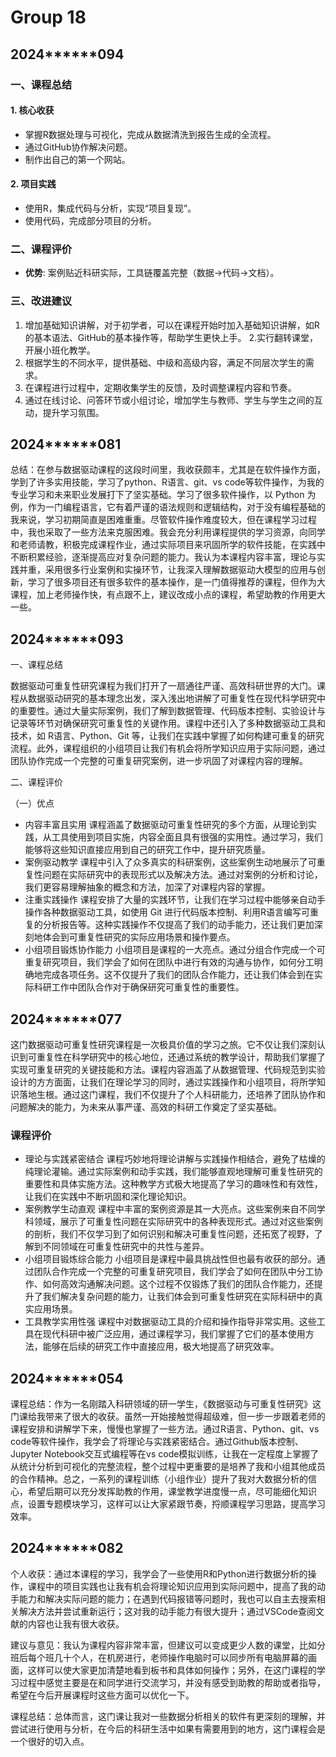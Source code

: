 # Group 18

## 2024******094 

### 一、课程总结

#### 1. 核心收获

- 掌握R数据处理与可视化，完成从数据清洗到报告生成的全流程。
- 通过GitHub协作解决问题。
- 制作出自己的第一个网站。

#### 2. 项目实践

- 使用R，集成代码与分析，实现“项目复现”。
- 使用代码，完成部分项目的分析。


### 二、课程评价

- **优势**: 案例贴近科研实际，工具链覆盖完整（数据→代码→文档）。


### 三、改进建议

1. 增加基础知识讲解，对于初学者，可以在课程开始时加入基础知识讲解，如R的基本语法、GitHub的基本操作等，帮助学生更快上手。
2.实行翻转课堂，开展小班化教学。
3. 根据学生的不同水平，提供基础、中级和高级内容，满足不同层次学生的需求。
4. 在课程进行过程中，定期收集学生的反馈，及时调整课程内容和节奏。
5. 通过在线讨论、问答环节或小组讨论，增加学生与教师、学生与学生之间的互动，提升学习氛围。


## 2024******081 

总结：在参与数据驱动课程的这段时间里，我收获颇丰，尤其是在软件操作方面，学到了许多实用技能，学习了python、R语言、git、vs code等软件操作，为我的专业学习和未来职业发展打下了坚实基础。学习了很多软件操作，以 Python 为例，作为一门编程语言，它有着严谨的语法规则和逻辑结构，对于没有编程基础的我来说，学习初期简直是困难重重。尽管软件操作难度较大，但在课程学习过程中，我也采取了一些方法来克服困难。我会充分利用课程提供的学习资源，向同学和老师请教，积极完成课程作业，通过实际项目来巩固所学的软件技能，在实践中不断积累经验，逐渐提高应对复杂问题的能力。我认为本课程内容丰富，理论与实践并重，采用很多行业案例和实操环节，让我深入理解数据驱动大模型的应用与创新，学习了很多项目还有很多软件的基本操作，是一门值得推荐的课程，但作为大课程，加上老师操作快，有点跟不上，建议改成小点的课程，希望助教的作用更大一些。

## 2024******093 

一、课程总结

数据驱动可重复性研究课程为我们打开了一扇通往严谨、高效科研世界的大门。课程从数据驱动研究的基本理念出发，深入浅出地讲解了可重复性在现代科学研究中的重要性。通过大量实际案例，我们了解到数据管理、代码版本控制、实验设计与记录等环节对确保研究可重复性的关键作用。课程中还引入了多种数据驱动工具和技术，如 R语言、Python、Git 等，让我们在实践中掌握了如何构建可重复的研究流程。此外，课程组织的小组项目让我们有机会将所学知识应用于实际问题，通过团队协作完成一个完整的可重复研究案例，进一步巩固了对课程内容的理解。

二、课程评价

（一）优点

- 内容丰富且实用
    课程涵盖了数据驱动可重复性研究的多个方面，从理论到实践，从工具使用到项目实施，内容全面且具有很强的实用性。通过学习，我们能够将这些知识直接应用到自己的研究工作中，提升研究质量。
- 案例驱动教学
    课程中引入了众多真实的科研案例，这些案例生动地展示了可重复性问题在实际研究中的表现形式以及解决方法。通过对案例的分析和讨论，我们更容易理解抽象的概念和方法，加深了对课程内容的掌握。
- 注重实践操作
    课程安排了大量的实践环节，让我们在学习过程中能够亲自动手操作各种数据驱动工具，如使用 Git 进行代码版本控制、利用R语言编写可重复的分析报告等。这种实践操作不仅提高了我们的动手能力，还让我们更加深刻地体会到可重复性研究的实际应用场景和操作要点。
- 小组项目锻炼协作能力
    小组项目是课程的一大亮点。通过分组合作完成一个可重复研究项目，我们学会了如何在团队中进行有效的沟通与协作，如何分工明确地完成各项任务。这不仅提升了我们的团队合作能力，还让我们体会到在实际科研工作中团队合作对于确保研究可重复性的重要性。

## 2024******077 

这门数据驱动可重复性研究课程是一次极具价值的学习之旅。它不仅让我们深刻认识到可重复性在科学研究中的核心地位，还通过系统的教学设计，帮助我们掌握了实现可重复研究的关键技能和方法。课程内容涵盖了从数据管理、代码规范到实验设计的方方面面，让我们在理论学习的同时，通过实践操作和小组项目，将所学知识落地生根。通过这门课程，我们不仅提升了个人科研能力，还培养了团队协作和问题解决的能力，为未来从事严谨、高效的科研工作奠定了坚实基础。

### 课程评价

- 理论与实践紧密结合
    课程巧妙地将理论讲解与实践操作相结合，避免了枯燥的纯理论灌输。通过实际案例和动手实践，我们能够直观地理解可重复性研究的重要性和具体实施方法。这种教学方式极大地提高了学习的趣味性和有效性，让我们在实践中不断巩固和深化理论知识。
- 案例教学生动直观
    课程中丰富的案例资源是其一大亮点。这些案例来自不同学科领域，展示了可重复性问题在实际研究中的各种表现形式。通过对这些案例的剖析，我们不仅学习到了如何识别和解决可重复性问题，还拓宽了视野，了解到不同领域在可重复性研究中的共性与差异。
- 小组项目锻炼综合能力
    小组项目是课程中最具挑战性但也最有收获的部分。通过团队合作完成一个完整的可重复研究项目，我们学会了如何在团队中分工协作、如何高效沟通解决问题。这个过程不仅锻炼了我们的团队合作能力，还提升了我们解决复杂问题的能力，让我们体会到可重复性研究在实际科研中的真实应用场景。
- 工具教学实用性强
    课程中对数据驱动工具的介绍和操作指导非常实用。这些工具在现代科研中被广泛应用，通过课程学习，我们掌握了它们的基本使用方法，能够在后续的研究工作中直接应用，极大地提高了研究效率。

## 2024******054

课程总结：作为一名刚踏入科研领域的研一学生，《数据驱动与可重复性研究》这门课给我带来了很大的收获。虽然一开始接触觉得超级难，但一步一步跟着老师的课程安排和讲解学下来，慢慢也掌握了一些方法。通过R语言、Python、git、vs code等软件操作，我学会了将理论与实践紧密结合。通过Github版本控制、Jupyter Notebook交互式编程等在vs code模拟训练，让我在一定程度上掌握了从统计分析到可视化的完整流程，整个过程中更重要的是培养了我和小组其他成员的合作精神。总之，一系列的课程训练（小组作业）提升了我对大数据分析的信心，希望后期可以充分发挥助教的作用，课堂教学进度慢一点，尽可能细化知识点，设置专题模块学习，这样可以让大家紧跟节奏，捋顺课程学习思路，提高学习效率。

## 2024******082 

个人收获：通过本课程的学习，我学会了一些使用R和Python进行数据分析的操作，课程中的项目实践也让我有机会将理论知识应用到实际问题中，提高了我的动手能力和解决实际问题的能力；在遇到代码报错等问题时，我也可以自主去搜索相关解决方法并尝试重新运行；这对我的动手能力有很大提升；通过VSCode查阅文献的内容也让我有很大收获。

建议与意见：我认为课程内容非常丰富，但建议可以变成更少人数的课堂，比如分班后每个班几十个人，在机房进行，老师操作电脑时可以同步所有电脑屏幕的画面，这样可以使大家更加清楚地看到板书和具体如何操作；另外，在这门课程的学习过程中感觉主要是在和同学进行交流学习，并没有感受到助教的帮助或者指导，希望在今后开展课程时这些方面可以优化一下。

课程总结：总体而言，这门课让我对一些数据分析相关的软件有更深刻的理解，并尝试进行使用与分析，在今后的科研生活中如果有需要用到的地方，这门课程会是一个很好的切入点。
